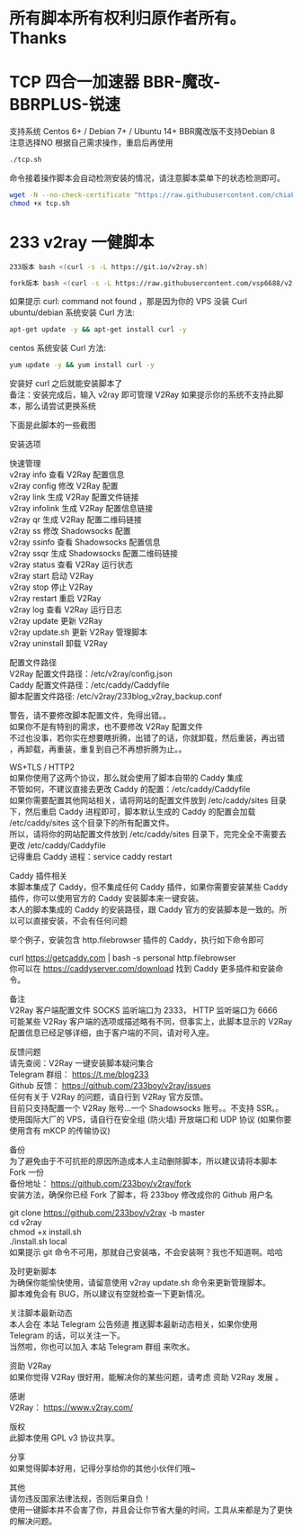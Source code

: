 # 所有脚本所有权利归原作者所有。Thanks
# TCP 四合一加速器 BBR-魔改-BBRPLUS-锐速  

支持系统
Centos 6+ / Debian 7+ / Ubuntu 14+
BBR魔改版不支持Debian 8  
注意选择NO
根据自己需求操作，重启后再使用
```bash 
./tcp.sh
``` 
命令接着操作脚本会自动检测安装的情况，请注意脚本菜单下的状态检测即可。
 
```bash
wget -N --no-check-certificate "https://raw.githubusercontent.com/chiakge/Linux-NetSpeed/master/tcp.sh"
chmod +x tcp.sh 
```
# 233 v2ray 一健脚本  
```bash
233版本 bash <(curl -s -L https://git.io/v2ray.sh)
```
```bash
fork版本 bash <(curl -s -L https://raw.githubusercontent.com/vsp6688/v2ray/master/v2ray.sh)
```
如果提示 curl: command not found ，那是因为你的 VPS 没装 Curl  
ubuntu/debian 系统安装 Curl 方法: 
```bash 
apt-get update -y && apt-get install curl -y
```  
centos 系统安装 Curl 方法:   
```bash 
yum update -y && yum install curl -y
```  
安装好 curl 之后就能安装脚本了  
备注：安装完成后，输入 v2ray 即可管理 V2Ray
如果提示你的系统不支持此脚本，那么请尝试更换系统

下面是此脚本的一些截图

安装选项


快速管理  
v2ray info 查看 V2Ray 配置信息  
v2ray config 修改 V2Ray 配置  
v2ray link 生成 V2Ray 配置文件链接  
v2ray infolink 生成 V2Ray 配置信息链接  
v2ray qr 生成 V2Ray 配置二维码链接  
v2ray ss 修改 Shadowsocks 配置  
v2ray ssinfo 查看 Shadowsocks 配置信息  
v2ray ssqr 生成 Shadowsocks 配置二维码链接  
v2ray status 查看 V2Ray 运行状态  
v2ray start 启动 V2Ray  
v2ray stop 停止 V2Ray  
v2ray restart 重启 V2Ray  
v2ray log 查看 V2Ray 运行日志  
v2ray update 更新 V2Ray  
v2ray update.sh 更新 V2Ray 管理脚本  
v2ray uninstall 卸载 V2Ray  

配置文件路径  
V2Ray 配置文件路径：/etc/v2ray/config.json  
Caddy 配置文件路径：/etc/caddy/Caddyfile  
脚本配置文件路径: /etc/v2ray/233blog_v2ray_backup.conf  

警告，请不要修改脚本配置文件，免得出错。。  
如果你不是有特别的需求，也不要修改 V2Ray 配置文件  
不过也没事，若你实在想要瞎折腾，出错了的话，你就卸载，然后重装，再出错 ，再卸载，再重装，重复到自己不再想折腾为止。。  

WS+TLS / HTTP2  
如果你使用了这两个协议，那么就会使用了脚本自带的 Caddy 集成  
不管如何，不建议直接去更改 Caddy 的配置：/etc/caddy/Caddyfile  
如果你需要配置其他网站相关，请将网站的配置文件放到 /etc/caddy/sites 目录下，然后重启 Caddy 进程即可，脚本默认生成的 Caddy 的配置会加载   /etc/caddy/sites 这个目录下的所有配置文件。  
所以，请将你的网站配置文件放到 /etc/caddy/sites 目录下，完完全全不需要去更改 /etc/caddy/Caddyfile  
记得重启 Caddy 进程：service caddy restart  

Caddy 插件相关  
本脚本集成了 Caddy，但不集成任何 Caddy 插件，如果你需要安装某些 Caddy 插件，你可以使用官方的 Caddy 安装脚本来一键安装。  
本人的脚本集成的 Caddy 的安装路径，跟 Caddy 官方的安装脚本是一致的。所以可以直接安装，不会有任何问题  

举个例子，安装包含 http.filebrowser 插件的 Caddy，执行如下命令即可  

curl https://getcaddy.com | bash -s personal http.filebrowser  
你可以在 https://caddyserver.com/download 找到 Caddy 更多插件和安装命令。  

备注  
V2Ray 客户端配置文件 SOCKS 监听端口为 2333， HTTP 监听端口为 6666  
可能某些 V2Ray 客户端的选项或描述略有不同，但事实上，此脚本显示的 V2Ray 配置信息已经足够详细，由于客户端的不同，请对号入座。  

反馈问题  
请先查阅：V2Ray 一键安装脚本疑问集合  
Telegram 群组： https://t.me/blog233   
Github 反馈： https://github.com/233boy/v2ray/issues   
任何有关于 V2Ray 的问题，请自行到 V2Ray 官方反馈。  
目前只支持配置一个 V2Ray 账号…一个 Shadowsocks 账号。。不支持 SSR。。  
使用国际大厂的 VPS，请自行在安全组 (防火墙) 开放端口和 UDP 协议 (如果你要使用含有 mKCP 的传输协议)  

备份  
为了避免由于不可抗拒的原因所造成本人主动删除脚本，所以建议请将本脚本 Fork 一份  
备份地址： https://github.com/233boy/v2ray/fork   
安装方法，确保你已经 Fork 了脚本，将 233boy 修改成你的 Github 用户名  

git clone https://github.com/233boy/v2ray -b master  
cd v2ray  
chmod +x install.sh  
./install.sh local  
如果提示 git 命令不可用，那就自己安装咯，不会安装啊？我也不知道啊。哈哈  

及时更新脚本  
为确保你能愉快使用，请留意使用 v2ray update.sh 命令来更新管理脚本。  
脚本难免会有 BUG，所以建议有空就检查一下更新情况。  

关注脚本最新动态  
本人会在 本站 Telegram 公告频道 推送脚本最新动态相关，如果你使用 Telegram 的话，可以关注一下。  
当然啦，你也可以加入 本站 Telegram 群组 来吹水。  

资助 V2Ray  
如果你觉得 V2Ray 很好用，能解决你的某些问题，请考虑 资助 V2Ray 发展 。  

感谢  
V2Ray： https://www.v2ray.com/  

版权  
此脚本使用 GPL v3 协议共享。  

分享  
如果觉得脚本好用，记得分享给你的其他小伙伴们哦~  

其他  
请勿违反国家法律法规，否则后果自负！  
使用一键脚本并不会害了你，并且会让你节省大量的时间，工具从来都是为了更快的解决问题。  
